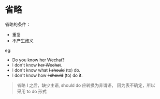 # 省略

省略的条件：
- 重复
- 不产生歧义

eg:
- Do you know her Wechat?
- I don't know ~~her Wechat~~.
- I don't know what ~~I should~~ (to) do.
- I don't know how ~~I should~~ (to) do it.

> 省略 I 之后，缺少主语, should do 应转换为非谓语，
> 因为表不确定，所以采用 to do 形式
